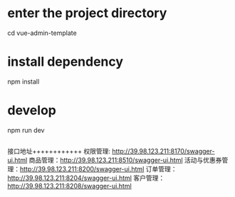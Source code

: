 # enter the project directory

cd vue-admin-template

# install dependency

npm install

# develop

npm run dev

```

```

接口地址++++++++++++
权限管理: http://39.98.123.211:8170/swagger-ui.html
商品管理：http://39.98.123.211:8510/swagger-ui.html
活动与优惠券管理：http://39.98.123.211:8200/swagger-ui.html
订单管理：http://39.98.123.211:8204/swagger-ui.html
客户管理：http://39.98.123.211:8208/swagger-ui.html
